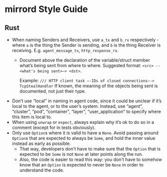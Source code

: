 # mirrord Style Guide

## Rust

- When naming Senders and Receivers, use `a_tx` and `b_rx` respectively - where `a` is the thing the Sender is sending, and `b` is the thing Receiver is receiving. E.g. `agent_message_tx`, `http_response_rx`.
    - Document above the declaration of the variable/struct member what’s being sent from where to where. Suggested format:
      `<src> --<what's being sent>—> <dst>`.

      Example:
      `/// HTTP client task —-IDs of closed connections—-> TcpStealHandler`
      If known, the meaning of the objects being sent is documented, not just their type.
- Don’t use “local” in naming in agent code, since it could be unclear if it’s local to the agent, or to the user’s system. Instead, use “agent”, “cluster”, “pod”, “container”, “layer”, “user_application” to specify where this item is local to.
- When using `unwrap` or `expect`, always explain why it’s ok to do so in a comment (except for in tests obviously).
- Only use `Option`s where it is valid to have a `None`. Avoid passing around
  `Option`s that are expected to always be `Some`, and hold the inner value
  instead as early as possible.
  - That way, developers don't have to make sure that the `Option` that is
    expected to be `Some` is not `None` at later points along the run.
  - Also, the code is easier to read this way: you don't have to somehow know
    that an `Option` is expected to never be `None` in order to understand the
    code.
